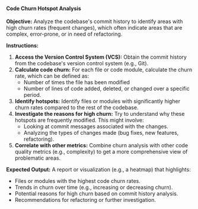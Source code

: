 #### Code Churn Hotspot Analysis

**Objective:** Analyze the codebase's commit history to identify areas with high churn rates (frequent changes), which often indicate areas that are complex, error-prone, or in need of refactoring. 

**Instructions:**

1. **Access the Version Control System (VCS):**  Obtain the commit history from the codebase's version control system (e.g., Git).
2. **Calculate code churn:** For each file or code module, calculate the churn rate, which can be defined as:
    - Number of times the file has been modified
    - Number of lines of code added, deleted, or changed over a specific period. 
3. **Identify hotspots:**  Identify files or modules with significantly higher churn rates compared to the rest of the codebase. 
4. **Investigate the reasons for high churn:**  Try to understand why these hotspots are frequently modified. This might involve:
    -  Looking at commit messages associated with the changes.
    - Analyzing the types of changes made (bug fixes, new features, refactoring).
5. **Correlate with other metrics:** Combine churn analysis with other code quality metrics (e.g., complexity) to get a more comprehensive view of problematic areas. 

**Expected Output:**  A report or visualization (e.g., a heatmap) that highlights:

- Files or modules with the highest code churn rates.
- Trends in churn over time (e.g., increasing or decreasing churn).
-  Potential reasons for high churn based on commit history analysis.
- Recommendations for refactoring or further investigation.
